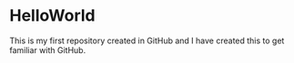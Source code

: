 # HelloWorld
This is my first repository created in GitHub and I have created this to get familiar with GitHub.
